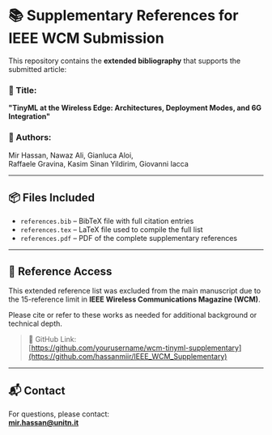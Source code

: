 # 📚 Supplementary References for IEEE WCM Submission

This repository contains the **extended bibliography** that supports the submitted article:

### 📄 Title:
**"TinyML at the Wireless Edge: Architectures, Deployment Modes, and 6G Integration"**

### 👥 Authors:
Mir Hassan, Nawaz Ali, Gianluca Aloi,  
Raffaele Gravina, Kasim Sinan Yildirim, Giovanni Iacca

---

## 📦 Files Included

- `references.bib` – BibTeX file with full citation entries
- `references.tex` – LaTeX file used to compile the full list
- `references.pdf` – PDF of the complete supplementary references

---

## 🔗 Reference Access

This extended reference list was excluded from the main manuscript due to the 15-reference limit in **IEEE Wireless Communications Magazine (WCM)**.

Please cite or refer to these works as needed for additional background or technical depth.

> 🔗 GitHub Link:  
> [https://github.com/yourusername/wcm-tinyml-supplementary](https://github.com/hassanmiir/IEEE_WCM_Supplementary)

---

## 📬 Contact

For questions, please contact:  
**mir.hassan@unitn.it**
